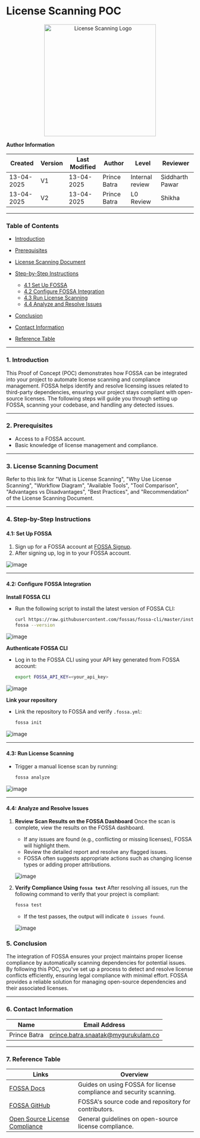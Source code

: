# **License Scanning POC**

<p align="center">
  <img src="https://as1.ftcdn.net/jpg/01/03/58/34/1000_F_103583422_LlVd7SOAdF6HQwj6YwxRfe5hKV9OCpQN.jpg" width="300" alt="License Scanning Logo">
</p>

**Author Information**

| Created    | Version | Last Modified | Author       | Level           | Reviewer        |
| ---------- | ------- | ------------- | ------------ | --------------- | --------------- |
| 13-04-2025 | V1      | 13-04-2025    | Prince Batra | Internal review | Siddharth Pawar |
| 13-04-2025 | V2      | 13-04-2025    | Prince Batra | L0 Review       | Shikha          |

---

### **Table of Contents**

* [Introduction](#1-introduction)
* [Prerequisites](#2-prerequisites)
* [License Scanning Document](#3-license-scanning-document)
* [Step-by-Step Instructions](#4-step-by-step-instructions)

  * [4.1 Set Up FOSSA](#41-step-1-set-up-fossa)
  * [4.2 Configure FOSSA Integration](#42-step-2-configure-fossa-integration)
  * [4.3 Run License Scanning](#43-step-3-run-license-scanning)
  * [4.4 Analyze and Resolve Issues](#44-step-4-analyze-and-resolve-issues)
* [Conclusion](#5-conclusion)
* [Contact Information](#6-contact-information)
* [Reference Table](#7-reference-table)

---

### **1. Introduction**

This Proof of Concept (POC) demonstrates how FOSSA can be integrated into your project to automate license scanning and compliance management. FOSSA helps identify and resolve licensing issues related to third-party dependencies, ensuring your project stays compliant with open-source licenses. The following steps will guide you through setting up FOSSA, scanning your codebase, and handling any detected issues.

---

### **2. Prerequisites**

* Access to a FOSSA account.
* Basic knowledge of license management and compliance.

---

### **3. License Scanning Document**

Refer to this link for "What is License Scanning", "Why Use License Scanning", "Workflow Diagram", "Available Tools", "Tool Comparison", "Advantages vs Disadvantages", "Best Practices", and "Recommendation" of the License Scanning Document.

---

### **4. Step-by-Step Instructions**

#### **4.1: Set Up FOSSA**

1. Sign up for a FOSSA account at [FOSSA Signup](https://fossa.com/signup).
2. After signing up, log in to your FOSSA account.

![image](https://github.com/user-attachments/assets/653dca10-78c7-4e23-bac2-6e3ae4340960)

---

#### **4.2: Configure FOSSA Integration**

**Install FOSSA CLI**

* Run the following script to install the latest version of FOSSA CLI:

  ```bash
  curl https://raw.githubusercontent.com/fossas/fossa-cli/master/install.sh | bash
  fossa --version
  ```

![image](https://github.com/user-attachments/assets/5263335a-72c0-4ff4-b0e4-d39b1f6c70d9)

**Authenticate FOSSA CLI**

* Log in to the FOSSA CLI using your API key generated from FOSSA account:

  ```bash
  export FOSSA_API_KEY=<your_api_key>
  ```

![image](https://github.com/user-attachments/assets/799040c4-f818-41d5-9a58-d414ca466d8c)

**Link your repository**

* Link the repository to FOSSA and verify `.fossa.yml`:

  ```bash
  fossa init
  ```

![image](https://github.com/user-attachments/assets/0745eae4-0a5e-4e28-900f-e93d63a8ef9a)

---

#### **4.3: Run License Scanning**

* Trigger a manual license scan by running:

  ```bash
  fossa analyze
  ```

![image](https://github.com/user-attachments/assets/00f28535-d800-4ac6-a96a-aaf89fc3b591)

---

#### **4.4: Analyze and Resolve Issues**

1. **Review Scan Results on the FOSSA Dashboard**
   Once the scan is complete, view the results on the FOSSA dashboard.

   * If any issues are found (e.g., conflicting or missing licenses), FOSSA will highlight them.
   * Review the detailed report and resolve any flagged issues.
   * FOSSA often suggests appropriate actions such as changing license types or adding proper attributions.

   ![image](https://github.com/user-attachments/assets/7d0fc243-17ff-4d98-aea6-fb71acd2c87f)

2. **Verify Compliance Using `fossa test`**
   After resolving all issues, run the following command to verify that your project is compliant:

   ```bash
   fossa test
   ```

   * If the test passes, the output will indicate `0 issues found`.

   ![image](https://github.com/user-attachments/assets/a2796b37-fa30-478c-99f9-a1df97e0a616)

### **5. Conclusion**

The integration of FOSSA ensures your project maintains proper license compliance by automatically scanning dependencies for potential issues. By following this POC, you've set up a process to detect and resolve license conflicts efficiently, ensuring legal compliance with minimal effort. FOSSA provides a reliable solution for managing open-source dependencies and their associated licenses.

---

### **6. Contact Information**

| Name         | Email Address                                                                     |
| ------------ | --------------------------------------------------------------------------------- |
| Prince Batra | [prince.batra.snaatak@mygurukulam.co](mailto:prince.batra.snaatak@mygurukulam.co) |

---

### **7. Reference Table**

| Links                                                             | Overview                                                            |
| ----------------------------------------------------------------- | ------------------------------------------------------------------- |
| [FOSSA Docs](https://fossa.com/docs/)                             | Guides on using FOSSA for license compliance and security scanning. |
| [FOSSA GitHub](https://github.com/fossas/fossa-cli)               | FOSSA's source code and repository for contributors.                |
| [Open Source License Compliance](https://opensource.org/licenses) | General guidelines on open-source license compliance.               |

